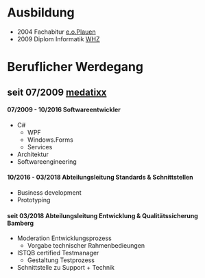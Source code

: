 # Ausbildung
- 2004 Fachabitur [e.o.Plauen](http://www.bsz-eoplauen.de/)
- 2009 Diplom Informatik [WHZ](https://www.fh-zwickau.de/)

# Beruflicher Werdegang
## seit 07/2009 [medatixx](https://www.medatixx.de/)
#### 07/2009 - 10/2016 Softwareentwickler
  - C#
    - WPF
    - Windows.Forms
    - Services
  - Architektur
  - Softwareengineering
  
#### 10/2016 - 03/2018 Abteilungsleitung Standards & Schnittstellen
  - Business development
  - Prototyping 
  
#### seit 03/2018 Abteilungsleitung Entwicklung & Qualitätssicherung Bamberg
  - Moderation Entwicklungsprozess
    - Vorgabe technischer Rahmenbedieungen
  - ISTQB certified Testmanager
    - Gestaltung Testprozess
  - Schnittstelle zu Support + Technik 
